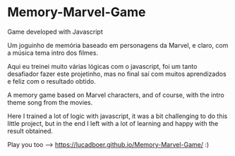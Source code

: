 # Memory-Marvel-Game
Game developed with Javascript

Um joguinho de memória baseado em personagens da Marvel, e claro, com a música tema intro dos filmes.

Aqui eu treinei muito várias lógicas com o javascript, foi um tanto desafiador fazer este projetinho, mas 
no final saí com muitos aprendizados e feliz com o resultado obtido.

A memory game based on Marvel characters, and of course, with the intro theme song from the movies.

Here I trained a lot of logic with javascript, it was a bit challenging to do this little project, but
in the end I left with a lot of learning and happy with the result obtained.

Play you too --> https://lucadboer.github.io/Memory-Marvel-Game/  :)

